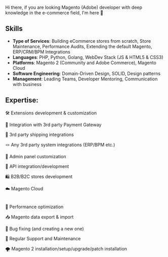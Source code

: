 Hi there, if you are looking Magento (Adobe) developer with deep knowledge in the e-commerce field, I'm here 🙂

## Skills
-   **Type of Services**: Building eCommerce stores from scratch, Store Maintenance, Performance Audits, Extending the default Magento, ERP/CRM/BPM Integrations
-   **Languages**: PHP, Python, Golang, WebDev Stack (JS & HTML5 & CSS3)
-   **Platforms**: Magento 2 (Community and Adobe Commerce), Magento Cloud
-   **Software Engineering**: Domain-Driven Design, SOLID, Design patterns
-   **Management**: Leading Teams, Developer Mentoring, Communication with business

## Expertise:
🛠 Extensions development & customization

🤑 Integration with 3rd party Payment Gateway

🚚 3rd party shipping integrations

🪢 Any 3rd party system integrations (ERP/BPM etc.)

🔨 Admin panel customization

🤹 API integration/development

🛍️ B2B/B2C stores development

☁️ Magento Cloud
<br/><br/><br/>
🚀 Performance optimization

📥 Magento data export & import

🐞 Bug fixing (and creating a new one)

🚧 Regular Support and Maintenance

🌪 Magento 2 installation/setup/upgrade/patch installation
